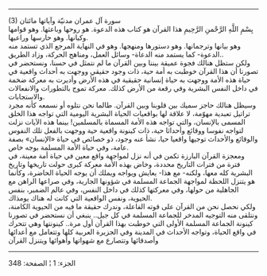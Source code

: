 ------------------------------------------------------------------------

(3) سورة آل عمران مدنيّة وآياتها مائتان  
بِسْمِ اللَّهِ الرَّحْمنِ الرَّحِيمِ هذا القرآن هو كتاب هذه الدعوة. هو روحها وباعثها.
وهو قوامها وكيانها. وهو حارسها وراعيها.  
وهو بيانها وترجمانها. وهو دستورها ومنهجها. وهو في النهاية المرجع الذي
تستمد منه الدعوة- كما يستمد منه الدعاة- وسائل العمل، ومناهج الحركة، وزاد
الطريق..  
ولكن ستظل هنالك فجوة عميقة بيننا وبين القرآن ما لم نتمثل في حسنا،
ونستحضر في تصورنا أن هذا القرآن خوطبت به أمة حية، ذات وجود حقيقي ووجهت
به أحداث واقعية في حياة هذه الأمة ووجهت به حياة إنسانية حقيقية في هذه
الأرض وأديرت به معركة ضخمة في داخل النفس البشرية وفي رقعة من الأرض كذلك.
معركة تموج بالتطورات والانفعالات والاستجابات.  
وسيظل هنالك حاجز سميك بين قلوبنا وبين القرآن. طالما نحن نتلوه أو نسمعه
كأنه مجرد تراتيل تعبدية مهوّمة، لا علاقة لها بواقعيات الحياة البشرية
اليومية التي تواجه هذا الخلق المسمى بالإنسان، والتي تواجه هذه الأمة
المسماة بالمسلمين! بينما هذه الآيات نزلت لتواجه نفوسا ووقائع وأحداثا
حية، ذات كينونة واقعية حية ووجهت بالفعل تلك النفوس والوقائع والأحداث
توجيها واقعيا حيا، نشأ عنه وجود، ذو خصائص في حياة «الإنسان» بصفة عامة،
وفي حياة الأمة المسلمة بوجه خاص.  
ومعجزة القرآن البارزة تكمن في أنه نزل لمواجهة واقع معين في حياة أمة
معينة، في فترة من فترات التاريخ محددة، وخاض بهذه الأمة معركة كبرى حولت
تاريخها وتاريخ البشرية كله معها، ولكنه- مع هذا- يعايش ويواجه ويملك أن
يوجه الحياة الحاضرة، وكأنما هو يتنزل اللحظة لمواجهة الجماعة المسلمة في
شؤونها الجارية، وفي صراعها الراهن مع الجاهلية من حولها، وفي معركتها كذلك
في داخل النفس، وفي عالم الضمير، بنفس الحيوية، ونفس الواقعية التي كانت له
هناك يومذاك.  
ولكي نحصل نحن من القرآن على قوته الفاعلة، وندرك حقيقة ما فيه من الحيوية
الكامنة، ونتلقى منه التوجيه المدخر للجماعة المسلمة في كل جيل.. ينبغي أن
نستحضر في تصورنا كينونة الجماعة المسلمة الأولى التي خوطبت بهذا القرآن
أول مرة.. كينونتها وهي تتحرك في واقع الحياة، وتواجه الأحداث في المدينة
وفي الجزيرة العربية كلها وتتعامل مع أعدائها وأصدقائها وتتصارع مع شهواتها
وأهوائها ويتنزل القرآن

------------------------------------------------------------------------

الجزء: 1 ¦ الصفحة: 348

